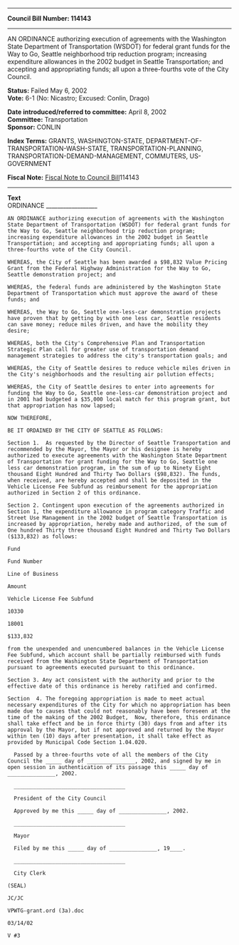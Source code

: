 * * * * *  
  
**Council Bill Number: [](#h0)[](#h2)114143**  
  
* * * * *  
  
AN ORDINANCE authorizing execution of agreements with the Washington State Department of Transportation (WSDOT) for federal grant funds for the Way to Go, Seattle neighborhood trip reduction program; increasing expenditure allowances in the 2002 budget in Seattle Transportation; and accepting and appropriating funds; all upon a three-fourths vote of the City Council.  
  
**Status:** Failed May 6, 2002   
**Vote:** 6-1 (No: Nicastro; Excused: Conlin, Drago)   
  
**Date introduced/referred to committee:** April 8, 2002   
**Committee:** Transportation   
**Sponsor:** CONLIN   
  
**Index Terms:** GRANTS, WASHINGTON-STATE, DEPARTMENT-OF-TRANSPORTATION-WASH-STATE, TRANSPORTATION-PLANNING, TRANSPORTATION-DEMAND-MANAGEMENT, COMMUTERS, US-GOVERNMENT  
  
**Fiscal Note:** [Fiscal Note to Council Bill](http://clerk.seattle.gov/~public/fnote/114143.htm)[](#h1)[](#h3)114143  
  
* * * * *  
  
**Text**  
    ORDINANCE __________________  
  
    AN ORDINANCE authorizing execution of agreements with the Washington  
    State Department of Transportation (WSDOT) for federal grant funds for  
    the Way to Go, Seattle neighborhood trip reduction program;  
    increasing expenditure allowances in the 2002 budget in Seattle  
    Transportation; and accepting and appropriating funds; all upon a  
    three-fourths vote of the City Council.  
  
    WHEREAS, the City of Seattle has been awarded a $98,832 Value Pricing  
    Grant from the Federal Highway Administration for the Way to Go,  
    Seattle demonstration project; and  
  
    WHEREAS, the federal funds are administered by the Washington State  
    Department of Transportation which must approve the award of these  
    funds; and  
  
    WHEREAS, the Way to Go, Seattle one-less-car demonstration projects  
    have proven that by getting by with one less car, Seattle residents  
    can save money; reduce miles driven, and have the mobility they  
    desire;  
  
    WHEREAS, both the City's Comprehensive Plan and Transportation  
    Strategic Plan call for greater use of transportation demand  
    management strategies to address the city's transportation goals; and  
  
    WHEREAS, the City of Seattle desires to reduce vehicle miles driven in  
    the City's neighborhoods and the resulting air pollution effects;  
  
    WHEREAS, the City of Seattle desires to enter into agreements for  
    funding the Way to Go, Seattle one-less-car demonstration project and  
    in 2001 had budgeted a $35,000 local match for this program grant, but  
    that appropriation has now lapsed;  
  
    NOW THEREFORE,  
  
    BE IT ORDAINED BY THE CITY OF SEATTLE AS FOLLOWS:  
  
    Section 1.  As requested by the Director of Seattle Transportation and  
    recommended by the Mayor, the Mayor or his designee is hereby  
    authorized to execute agreements with the Washington State Department  
    of Transportation for grant funding for the Way to Go, Seattle one  
    less car demonstration program, in the sum of up to Ninety Eight  
    thousand Eight Hundred and Thirty Two Dollars ($98,832). The funds,  
    when received, are hereby accepted and shall be deposited in the  
    Vehicle License Fee Subfund as reimbursement for the appropriation  
    authorized in Section 2 of this ordinance.  
  
    Section 2. Contingent upon execution of the agreements authorized in  
    Section 1, the expenditure allowance in program category Traffic and  
    Street Use Management in the 2002 budget of Seattle Transportation is  
    increased by appropriation, hereby made and authorized, of the sum of  
    One hundred Thirty three thousand Eight Hundred and Thirty Two Dollars  
    ($133,832) as follows:  
  
    Fund  
  
    Fund Number  
  
    Line of Business  
  
    Amount  
  
    Vehicle License Fee Subfund  
  
    10330  
  
    18001  
  
    $133,832  
  
    from the unexpended and unencumbered balances in the Vehicle License  
    Fee Subfund, which account shall be partially reimbursed with funds  
    received from the Washington State Department of Transportation  
    pursuant to agreements executed pursuant to this ordinance.  
  
    Section 3. Any act consistent with the authority and prior to the  
    effective date of this ordinance is hereby ratified and confirmed.  
  
    Section  4. The foregoing appropriation is made to meet actual  
    necessary expenditures of the City for which no appropriation has been  
    made due to causes that could not reasonably have been foreseen at the  
    time of the making of the 2002 Budget,  Now, therefore, this ordinance  
    shall take effect and be in force thirty (30) days from and after its  
    approval by the Mayor, but if not approved and returned by the Mayor  
    within ten (10) days after presentation, it shall take effect as  
    provided by Municipal Code Section 1.04.020.  
  
      Passed by a three-fourths vote of all the members of the City  
    Council the _____ day of _______________, 2002, and signed by me in  
    open session in authentication of its passage this _____ day of  
    _______________, 2002.  
  
      ___________________________________  
  
      President of the City Council  
  
      Approved by me this _____ day of _______________, 2002.  
  
      ___________________________________  
  
      Mayor  
  
      Filed by me this _____ day of _______________, 19____.  
  
      ___________________________________  
  
      City Clerk  
  
    (SEAL)  
  
    JC/JC  
  
    VPWTG-grant.ord (3a).doc  
  
    03/14/02  
  
    V #3  
